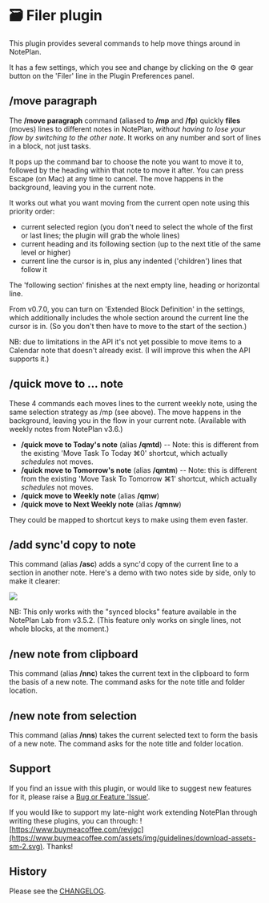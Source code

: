 # 🗃 Filer plugin
This plugin provides several commands to help move things around in NotePlan.

It has a few settings, which you see and change by clicking on the ⚙️ gear button on the 'Filer' line in the Plugin Preferences panel. 

## /move paragraph
The **/move paragraph** command (aliased to **/mp** and **/fp**) quickly **files** (moves) lines to different notes in NotePlan, _without having to lose your flow by switching to the other note_. It works on any number and sort of lines in a block, not just tasks.

It pops up the command bar to choose the note you want to move it to, followed by the heading within that note to move it after.  You can press Escape (on Mac) at any time to cancel.  The move happens in the background, leaving you in the current note.  

It works out what you want moving from the current open note using this priority order:

- current selected region (you don't need to select the whole of the first or last lines; the plugin will grab the whole lines)
- current heading and its following section (up to the next title of the same level or higher)
- current line the cursor is in, plus any indented ('children') lines that follow it

The 'following section' finishes at the next empty line, heading or horizontal line.

From v0.7.0, you can turn on 'Extended Block Definition' in the settings, which additionally includes the whole section around the current line the cursor is in. (So you don't then have to move to the start of the section.)

NB: due to limitations in the API it's not yet possible to move items to a Calendar note that doesn't already exist. (I will improve this when the API supports it.)


## /quick move to ... note
These 4 commands each moves lines to the current weekly note, using the same selection strategy as /mp (see above). The move happens in the background, leaving you in the flow in your current note. (Available with weekly notes from NotePlan v3.6.)

- **/quick move to Today's note** (alias **/qmtd**) -- Note: this is different from the existing 'Move Task To Today ⌘0' shortcut, which actually _schedules_ not moves.
- **/quick move to Tomorrow's note** (alias **/qmtm**) -- Note: this is different from the existing 'Move Task To Tomorrow ⌘1' shortcut, which actually _schedules_ not moves.
- **/quick move to Weekly note** (alias **/qmw**)
- **/quick move to Next Weekly note** (alias **/qmnw**)

They could be mapped to shortcut keys to make using them even faster.

## /add sync'd copy to note
This command (alias **/asc**) adds a sync'd copy of the current line to a section in another note.  Here's a demo with two notes side by side, only to make it clearer:

![](add-link-line-demo-T2.gif)

NB: This only works with the "synced blocks" feature available in the NotePlan Lab from v3.5.2.  (This feature only works on single lines, not whole blocks, at the moment.)

## /new note from clipboard
This command (alias **/nnc**) takes the current text in the clipboard to form the basis of a new note. The command asks for the note title and folder location.

## /new note from selection
This command (alias **/nns**) takes the current selected text to form the basis of a new note. The command asks for the note title and folder location.

## Support
If you find an issue with this plugin, or would like to suggest new features for it, please raise a [Bug or Feature 'Issue'](https://github.com/NotePlan/plugins/issues).

If you would like to support my late-night work extending NotePlan through writing these plugins, you can through:
![https://www.buymeacoffee.com/revjgc](https://www.buymeacoffee.com/assets/img/guidelines/download-assets-sm-2.svg). Thanks!

## History
Please see the [CHANGELOG](CHANGELOG.md).
